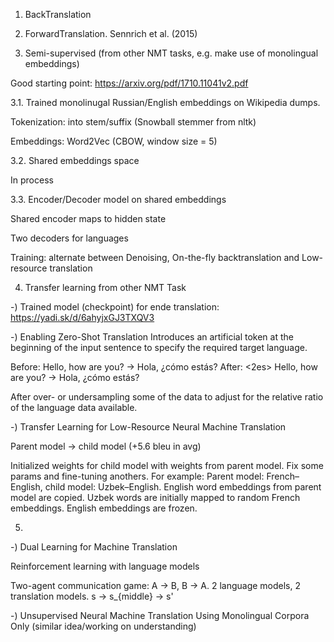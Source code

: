 1) BackTranslation




2) ForwardTranslation. Sennrich et al. (2015)




3) Semi-supervised (from other NMT tasks, e.g. make use of monolingual embeddings)

Good starting point: https://arxiv.org/pdf/1710.11041v2.pdf

3.1. Trained monolinugal Russian/English embeddings on Wikipedia dumps. 

Tokenization: into stem/suffix (Snowball stemmer from nltk) 

Embeddings: Word2Vec (CBOW, window size = 5)


3.2. Shared embeddings space

In process


3.3. Encoder/Decoder model on shared embeddings

Shared encoder maps to hidden state

Two decoders for languages

Training: alternate between Denoising, On-the-fly backtranslation and Low-resource translation


4) Transfer learning from other NMT Task

-) Trained model (checkpoint) for ende translation: https://yadi.sk/d/6ahyjxGJ3TXQV3

-) Enabling Zero-Shot Translation
Introduces an artificial token at the beginning of the input sentence to specify the required target language.

Before: Hello, how are you? -> Hola, ¿cómo estás?
After: <2es> Hello, how are you? -> Hola, ¿cómo estás?

After over- or undersampling some of the data to adjust for the relative ratio of the language data available.

-) Transfer Learning for Low-Resource Neural Machine Translation

Parent model -> child model (+5.6 bleu in avg)

Initialized weights for child model with weights from parent model.
Fix some params and fine-tuning anothers.
For example:
Parent model: French–English, child model: Uzbek–English.
English word embeddings from parent model are copied.
Uzbek words are initially mapped to random French embeddings.
English embeddings are frozen.

5) 

-) Dual Learning for Machine Translation

Reinforcement learning with language models

Two-agent communication game:
A -> B, B -> A.
2 language models, 2 translation models. s -> s_{middle} -> s'

-) Unsupervised Neural Machine Translation Using Monolingual Corpora Only (similar idea/working on understanding)
